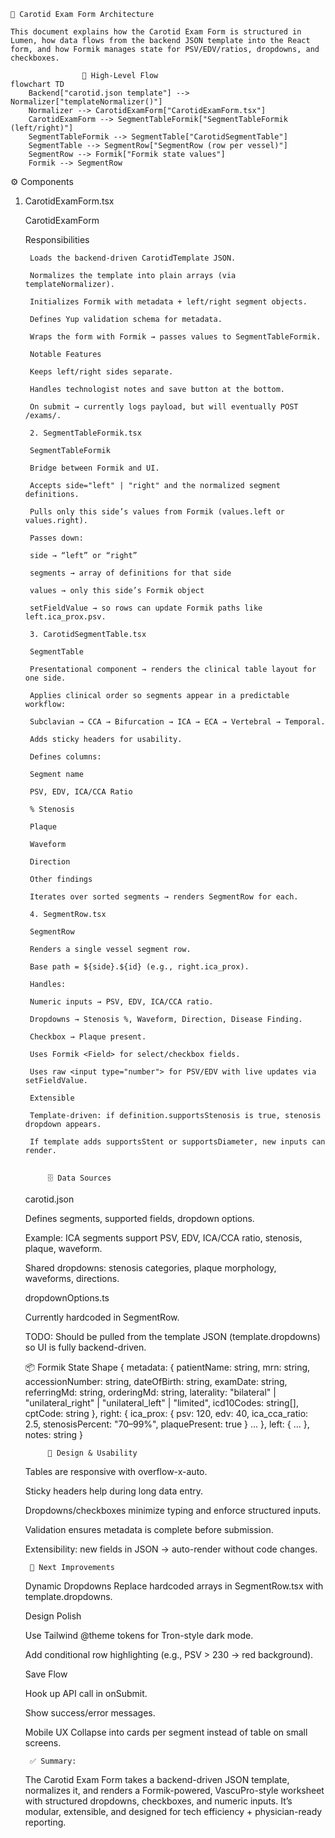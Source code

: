     🧾 Carotid Exam Form Architecture

    This document explains how the Carotid Exam Form is structured in Lumen, how data flows from the backend JSON template into the React form, and how Formik manages state for PSV/EDV/ratios, dropdowns, and checkboxes.

                    📐 High-Level Flow
    flowchart TD
        Backend["carotid.json template"] --> Normalizer["templateNormalizer()"]
        Normalizer --> CarotidExamForm["CarotidExamForm.tsx"]
        CarotidExamForm --> SegmentTableFormik["SegmentTableFormik (left/right)"]
        SegmentTableFormik --> SegmentTable["CarotidSegmentTable"]
        SegmentTable --> SegmentRow["SegmentRow (row per vessel)"]
        SegmentRow --> Formik["Formik state values"]
        Formik --> SegmentRow

⚙️ Components
1. CarotidExamForm.tsx

    CarotidExamForm

    Responsibilities

        Loads the backend-driven CarotidTemplate JSON.

        Normalizes the template into plain arrays (via templateNormalizer).

        Initializes Formik with metadata + left/right segment objects.

        Defines Yup validation schema for metadata.

        Wraps the form with Formik → passes values to SegmentTableFormik.

        Notable Features

        Keeps left/right sides separate.

        Handles technologist notes and save button at the bottom.

        On submit → currently logs payload, but will eventually POST /exams/.

        2. SegmentTableFormik.tsx

        SegmentTableFormik

        Bridge between Formik and UI.

        Accepts side="left" | "right" and the normalized segment definitions.

        Pulls only this side’s values from Formik (values.left or values.right).

        Passes down:

        side → “left” or “right”

        segments → array of definitions for that side

        values → only this side’s Formik object

        setFieldValue → so rows can update Formik paths like left.ica_prox.psv.

        3. CarotidSegmentTable.tsx

        SegmentTable

        Presentational component → renders the clinical table layout for one side.

        Applies clinical order so segments appear in a predictable workflow:

        Subclavian → CCA → Bifurcation → ICA → ECA → Vertebral → Temporal.

        Adds sticky headers for usability.

        Defines columns:

        Segment name

        PSV, EDV, ICA/CCA Ratio

        % Stenosis

        Plaque

        Waveform

        Direction

        Other findings

        Iterates over sorted segments → renders SegmentRow for each.

        4. SegmentRow.tsx

        SegmentRow

        Renders a single vessel segment row.

        Base path = ${side}.${id} (e.g., right.ica_prox).

        Handles:

        Numeric inputs → PSV, EDV, ICA/CCA ratio.

        Dropdowns → Stenosis %, Waveform, Direction, Disease Finding.

        Checkbox → Plaque present.

        Uses Formik <Field> for select/checkbox fields.

        Uses raw <input type="number"> for PSV/EDV with live updates via setFieldValue.

        Extensible

        Template-driven: if definition.supportsStenosis is true, stenosis dropdown appears.

        If template adds supportsStent or supportsDiameter, new inputs can render.


            🗄️ Data Sources

    carotid.json

    Defines segments, supported fields, dropdown options.

    Example: ICA segments support PSV, EDV, ICA/CCA ratio, stenosis, plaque, waveform.

    Shared dropdowns: stenosis categories, plaque morphology, waveforms, directions.

    dropdownOptions.ts

    Currently hardcoded in SegmentRow.

    TODO: Should be pulled from the template JSON (template.dropdowns) so UI is fully backend-driven.

    📦 Formik State Shape
    {
    metadata: {
        patientName: string,
        mrn: string,
        accessionNumber: string,
        dateOfBirth: string,
        examDate: string,
        referringMd: string,
        orderingMd: string,
        laterality: "bilateral" | "unilateral_right" | "unilateral_left" | "limited",
        icd10Codes: string[],
        cptCode: string
    },
    right: {
        ica_prox: { psv: 120, edv: 40, ica_cca_ratio: 2.5, stenosisPercent: "70–99%", plaquePresent: true }
        ...
    },
    left: { ... },
    notes: string
    }

            🎨 Design & Usability

    Tables are responsive with overflow-x-auto.

    Sticky headers help during long data entry.

    Dropdowns/checkboxes minimize typing and enforce structured inputs.

    Validation ensures metadata is complete before submission.

    Extensibility: new fields in JSON → auto-render without code changes.

    
        🚀 Next Improvements

    Dynamic Dropdowns
    Replace hardcoded arrays in SegmentRow.tsx with template.dropdowns.

    Design Polish

    Use Tailwind @theme tokens for Tron-style dark mode.

    Add conditional row highlighting (e.g., PSV > 230 → red background).

    Save Flow

    Hook up API call in onSubmit.

    Show success/error messages.

    Mobile UX
    Collapse into cards per segment instead of table on small screens.

        ✅ Summary:
    The Carotid Exam Form takes a backend-driven JSON template, normalizes it, and renders a Formik-powered, VascuPro-style worksheet with structured dropdowns, checkboxes, and numeric inputs. It’s modular, extensible, and designed for tech efficiency + physician-ready reporting.